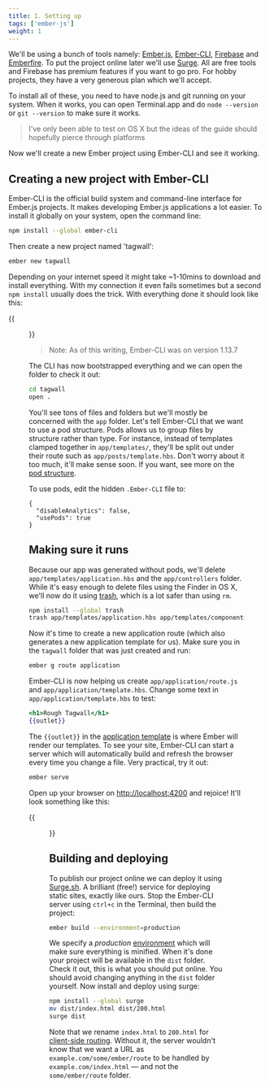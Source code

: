 ```yaml
---
title: 1. Setting up
tags: ['ember-js']
weight: 1
---
```


We'll be using a bunch of tools namely: [Ember.js](http://emberjs.com/), [Ember-CLI](http://www.Ember-CLI.com/), [Firebase](https://www.firebase.com/) and [Emberfire](https://github.com/firebase/emberfire). To put the project online later we'll use [Surge](http://surge.sh/). All are free tools and Firebase has premium features if you want to go pro. For hobby projects, they have a very generous plan which we'll accept.

To install all of these, you need to have node.js and git running on your system. When it works, you can open Terminal.app and do `node --version` or `git --version` to make sure it works.

> I've only been able to test on OS X but the ideas of the guide should hopefully pierce through platforms

Now we'll create a new Ember project using Ember-CLI and see it working.

## Creating a new project with Ember-CLI

Ember-CLI is the official build system and command-line interface for Ember.js projects. It makes developing Ember.js applications a lot easier. To install it globally on your system, open the command line:

```bash
npm install --global ember-cli
```

Then create a new project named 'tagwall':

```bash
ember new tagwall
```

Depending on your internet speed it might take ~1-10mins to download and install everything. With my connection it even fails sometimes but a second `npm install` usually does the trick. With everything done it should look like this:

{{<figure src="/images/tagwall/tagwall1.png">}}

> Note: As of this writing, Ember-CLI was on version 1.13.7

The CLI has now bootstrapped everything and we can open the folder to check it out:

```bash
cd tagwall
open .
```

You'll see tons of files and folders but we'll mostly be concerned with the `app` folder. Let's tell Ember-CLI that we want to use a pod structure. Pods allows us to group files by structure rather than type. For instance, instead of templates clamped together in `app/templates/`, they'll be split out under their route such as `app/posts/template.hbs`. Don't worry about it too much, it'll make sense soon. If you want, see more on the [pod structure](http://www.Ember-CLI.com/user-guide/#using-pods).

To use pods, edit the hidden `.Ember-CLI` file to:

```
{
  "disableAnalytics": false,
  "usePods": true
}
```

## Making sure it runs

Because our app was generated without pods, we'll delete `app/templates/application.hbs` and the `app/controllers` folder. While it's easy enough to delete files using the Finder in OS X, we'll now do it using [trash](https://github.com/sindresorhus/trash), which is a lot safer than using `rm`.

```bash
npm install --global trash
trash app/templates/application.hbs app/templates/components app/controllers
```

Now it's time to create a new application route (which also generates a new application template for us). Make sure you in the `tagwall` folder that was just created and run:

```bash
ember g route application
```

Ember-CLI is now helping us create `app/application/route.js` and `app/application/template.hbs`. Change some text in `app/application/template.hbs` to test:

```handlebars
<h1>Rough Tagwall</h1>
{{outlet}}
```

The `{{outlet}}` in the [application template](http://guides.emberjs.com/v1.13.0/templates/the-application-template/) is where Ember will render our templates. To see your site, Ember-CLI can start a server which will automatically build and refresh the browser every time you change a file. Very practical, try it out:

```bash
ember serve
```

Open up your browser on [http://localhost:4200](http://localhost:4200) and rejoice! It'll look something like this:

{{<figure src="/images/tagwall/tagwall2.png">}}

## Building and deploying

To publish our project online we can deploy it using [Surge.sh](http://surge.sh/). A brilliant (free!) service for deploying static sites, exactly like ours. Stop the Ember-CLI server using `ctrl+c` in the Terminal, then build the project:

```bash
ember build --environment=production
```

We specify a *production* [environment](http://www.Ember-CLI.com/user-guide/#Environments) which will make sure everything is minified. When it's done your project will be available in the `dist` folder. Check it out, this is what you should put online. You should avoid changing anything in the `dist` folder yourself. Now install and deploy using surge:

```bash
npm install --global surge
mv dist/index.html dist/200.html
surge dist
```

Note that we rename `index.html` to `200.html` for [client-side routing](http://surge.sh/help/adding-a-200-page-for-client-side-routing). Without it, the server wouldn't know that we want a URL as `example.com/some/ember/route` to be handled by `example.com/index.html` — and not the `some/ember/route` folder.

<!-- [2]({{< relref "2-building-a-tagwall.md" >}}) -->

